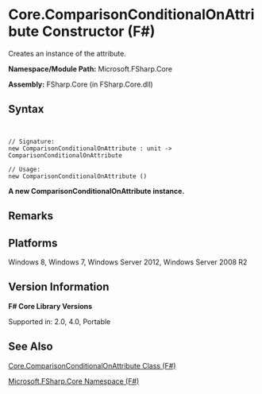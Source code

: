 # Core.ComparisonConditionalOnAttribute Constructor (F#)

Creates an instance of the attribute.

**Namespace/Module Path:** Microsoft.FSharp.Core

**Assembly:** FSharp.Core (in FSharp.Core.dll)


## Syntax


```


// Signature:
new ComparisonConditionalOnAttribute : unit -> ComparisonConditionalOnAttribute

// Usage:
new ComparisonConditionalOnAttribute ()

```


**A new ComparisonConditionalOnAttribute instance.**
## Remarks

## Platforms
Windows 8, Windows 7, Windows Server 2012, Windows Server 2008 R2


## Version Information
**F# Core Library Versions**

Supported in: 2.0, 4.0, Portable




## See Also
[Core.ComparisonConditionalOnAttribute Class &#40;F&#35;&#41;](Core.ComparisonConditionalOnAttribute-Class-%28FSharp%29.md)

[Microsoft.FSharp.Core Namespace &#40;F&#35;&#41;](Microsoft.FSharp.Core-Namespace-%28FSharp%29.md)

